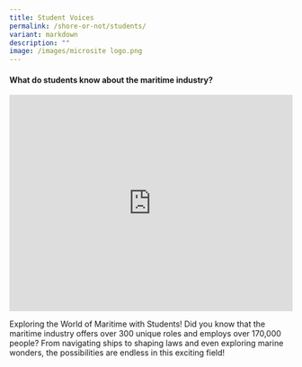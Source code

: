 ```yaml
---
title: Student Voices
permalink: /shore-or-not/students/
variant: markdown
description: ""
image: /images/microsite logo.png
---
```

#### What do students know about the maritime industry?
<iframe allowfullscreen="" allow="accelerometer; autoplay; clipboard-write; encrypted-media; gyroscope; picture-in-picture; web-share" frameborder="0" title="YouTube video player" src="https://www.youtube.com/embed/1rbu6PWARtw?si=dDuz8BSxvPsLGLPx" height="385" width="100%"></iframe>

Exploring the World of Maritime with Students! Did you know that the maritime industry offers over 300 unique roles and employs over 170,000 people? From navigating ships to shaping laws and even exploring marine wonders, the possibilities are endless in this exciting field!